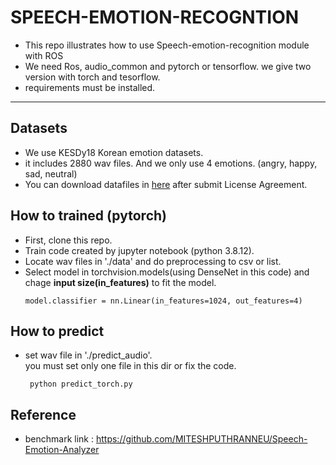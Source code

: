 # __SPEECH-EMOTION-RECOGNTION__

- This repo illustrates how to use Speech-emotion-recognition module with ROS
- We need Ros, audio_common and pytorch or tensorflow. we give two version with torch and tesorflow.
- requirements must be installed. 
___
## Datasets
- We use KESDy18 Korean emotion datasets.
- it includes 2880 wav files. And we only use 4 emotions. (angry, happy, sad, neutral)
- You can download datafiles in [here](https://nanum.etri.re.kr/share/kjnoh/SER-DB-ETRIv18?lang=ko_KR) after submit License Agreement.



## How to trained __(pytorch)__
- First, clone this repo.
- Train code created by jupyter notebook (python 3.8.12).
- Locate wav files in './data' and do preprocessing to csv or list.
- Select model in torchvision.models(using DenseNet in this code) and chage __input size(in_features)__ to fit the model.
    ```
    model.classifier = nn.Linear(in_features=1024, out_features=4)
## How to predict
- set wav file in './predict_audio'.  
  you must set only one file in this dir or fix the code.
   ```
    python predict_torch.py
## Reference
- benchmark link : https://github.com/MITESHPUTHRANNEU/Speech-Emotion-Analyzer
